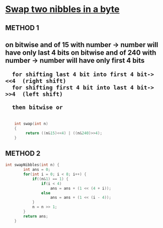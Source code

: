 <h1><a href="https://www.geeksforgeeks.org/problems/swap-two-nibbles-in-a-byte0446/1" target="blank">Swap two nibbles in a byte</a></h1>

## METHOD 1
<h2>  on bitwise and of 15 with number -> number will have only last 4 bits
      on bitwise and of 240 with number -> number will have only first 4 bits
        
      for shifting last 4 bit into first 4 bit-> <<4  (right shift)
      for shifting first 4 bit into last 4 bit-> >>4  (left shift)

      then bitwise or
</h2>

```cpp

    int swap(int n)
    {
         return ((n&15)<<4) | ((n&240)>>4);
    }
```


## METHOD 2

```cpp
int swapNibbles(int n) {
        int ans = 0;
        for(int i = 0; i < 8; i++) {
            if((n&1) == 1) {
                if(i < 4)
                    ans = ans + (1 << (4 + i));
                else 
                    ans = ans + (1 << (i - 4));
            }
            n = n >> 1;
        }
        return ans;
    }
```